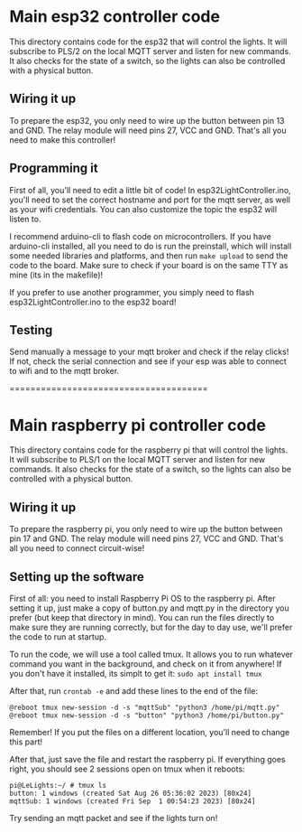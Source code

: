 # Main esp32 controller code

This directory contains code for the esp32 that will control the lights. It will subscribe to PLS/2 on the local MQTT server and listen for new commands. It also checks for the state of a switch, so the lights can also be controlled with a physical button. 

## Wiring it up

To prepare the esp32, you only need to wire up the button between pin 13 and GND. The relay module will need pins 27, VCC and GND. That's all you need to make this controller!

## Programming it

First of all, you'll need to edit a little bit of code! In esp32LightController.ino, you'll need to set the correct hostname and port for the mqtt server, as well as your wifi credentials. You can also customize the topic the esp32 will listen to.

I recommend arduino-cli to flash code on microcontrollers. If you have arduino-cli installed, all you need to do is run the preinstall, which will install some needed libraries and platforms, and then run `make upload` to send the code to the board. Make sure to check if your board is on the same TTY as mine (its in the makefile)!

If you prefer to use another programmer, you simply need to flash esp32LightController.ino to the esp32 board!

## Testing

Send manually a message to your mqtt broker and check if the relay clicks! If not, check the serial connection and see if your esp was able to connect to wifi and to the mqtt broker.


======================================


# Main raspberry pi controller code

This directory contains code for the raspberry pi that will control the lights. It will subscribe to PLS/1 on the local MQTT server and listen for new commands. It also checks for the state of a switch, so the lights can also be controlled with a physical button.

## Wiring it up

To prepare the raspberry pi, you only need to wire up the button between pin 17 and GND. The relay module will need pins 27, VCC and GND. That's all you need to connect circuit-wise!

## Setting up the software

First of all: you need to install Raspberry Pi OS to the raspberry pi. After setting it up, just make a copy of button.py and mqtt.py in the directory you prefer (but keep that directory in mind). You can run the files directly to make sure they are running correctly, but for the day to day use, we'll prefer the code to run at startup.

To run the code, we will use a tool called tmux. It allows you to run whatever command you want in the background, and check on it from anywhere! If you don't have it installed, its simplt to get it:  `sudo apt install tmux`

After that, run  `crontab -e`  and add these lines to the end of the file:

    @reboot tmux new-session -d -s "mqttSub" "python3 /home/pi/mqtt.py"
    @reboot tmux new-session -d -s "button" "python3 /home/pi/button.py"

Remember! If you put the files on a different location, you'll need to change this part!

After that, just save the file and restart the raspberry pi. If everything goes right, you should see 2 sessions open on tmux when it reboots:

    pi@LeLights:~/ # tmux ls
    button: 1 windows (created Sat Aug 26 05:36:02 2023) [80x24]
    mqttSub: 1 windows (created Fri Sep  1 00:54:23 2023) [80x24]

Try sending an mqtt packet and see if the lights turn on!